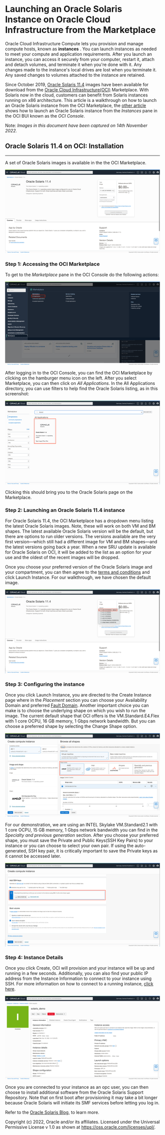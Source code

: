# Launching an Oracle Solaris Instance on Oracle Cloud Infrastructure from the Marketplace

Oracle Cloud Infrastructure Compute lets you provision and manage compute hosts, known as **instances** . You can launch instances as needed to meet your compute and application requirements. After you launch an instance, you can access it securely from your computer, restart it, attach and detach volumes, and terminate it when you're done with it. Any changes made to the instance's local drives are lost when you terminate it. Any saved changes to volumes attached to the instance are retained.

Since October 2019, [Oracle Solaris 11.4](https://www.oracle.com/solaris/technologies/solaris11-overview.html) images have been available for download from the [Oracle Cloud Infrastructure(OCI)](https://www.oracle.com/cloud/) Marketplace. With Solaris now in the cloud, customers can benefit from Solaris instances running on x86 architecture. This article is a walkthrough on how to launch an Oracle Solaris instance from the OCI Marketplace, the [other article](Launch_through_Instances.md) shows how to launch an Oracle Solaris instance from the *Instances* pane in the OCI BUI known as the *OCI Console*.

Note: *Images in this document have been captured on 14th November 2022.*

## Oracle Solaris 11.4 on OCI: Installation

------

A set of Oracle Solaris images is available in the the OCI Marketplace.

![](Images/OCI_solaris_on_cloud.png)

### Step 1: Accessing the OCI Marketplace

To get to the *Marketplace* pane in the OCI Console do the following actions:

![](Images/OCI_marketplace.png)


After logging in to the OCI Console, you can find the OCI Marketplace by clicking on the hamburger menu icon on the left. After you select Marketplace, you can then click on *All Applications*. In the All Applications directory, you can use filters to help find the Oracle Solaris listing, as in this screenshot:

![](Images/OCI_solaris.png)

Clicking this should bring you to the Oracle Solaris page on the Marketplace.

### Step 2: Launching an Oracle Solaris 11.4 instance

For Oracle Solaris 11.4, the OCI Marketplace has a dropdown menu listing the latest Oracle Solaris images. Note, these will work on both VM and BM shapes. The latest available Oracle Solaris version will be the default, but there are options to run older versions. The versions available are the very first version—which still had a different image for VM and BM shapes—and the latest versions going back a year. When a new SRU update is available for Oracle Solaris on OCI, it will be added to the list as an option for your use and the oldest of the recent images will be dropped.

Once you choose your preferred version of the Oracle Solaris image and your compartment, you can then agree to the [terms and conditions](https://cloudmarketplace.oracle.com/marketplace/content?contentId=58993511&render=inline) and click Launch Instance. For our walkthrough, we have chosen the default image.

![](Images/OCI_solaris_launchinstance.png)

### Step 3: Configuring the instance

Once you click Launch Instance, you are directed to the Create Instance page where in the *Placement* section you can choose your Availability Domain and preferred [Fault Domain](https://docs.oracle.com/en-us/iaas/Content/General/Concepts/regions.htm#fault). Another important choice you can make is to choose the underlying shape on which you wish to run the image. The current default shape that OCI offers is the VM.Standard.E4.Flex with 1 core OCPU, 16 GB memory, 1 Gbps network bandwidth. But you can choose a preferred shape by selecting the Change Shape option.

![](Images/OCI_available_shapes.png)

For our demonstration, we are using an INTEL Skylake VM.Standard2.1 with 1 core OCPU, 15 GB memory, 1 Gbps network bandwidth you can find in the *Specialty and previous generation* section. After you choose your preferred shape, you must save the Private and Public Keys(SSH Key Pairs) to your instance or you can choose to select your own pair. If using the auto-generated, SSH key pair, it is critically important to save the Private keys as it cannot be accessed later.

![](Images/OCI_keys.png)

### Step 4: Instance Details

Once you click Create, OCI will provision and your instance will be up and running in a few seconds. Additionally, you can also find your public IP address from the Instance Information to connect to your instance using SSH. For more information on how to connect to a running instance, [click here](https://docs.oracle.com/en-us/iaas/Content/Compute/Tasks/accessinginstance.htm).

![](Images/OCI_activeconsole.png)

Once you are connected to your instance as an opc user, you can then choose to install additional software from the Oracle Solaris Support Repository. Note that on first boot after provisioning it may take a bit longer because Oracle Solaris will initiate its SMF services before letting you log in.  

Refer to the [Oracle Solaris Blog](https://blogs.oracle.com/solaris/), to learn more.

Copyright (c) 2022, Oracle and/or its affiliates. Licensed under the Universal Permissive License v 1.0 as shown at https://oss.oracle.com/licenses/upl/.